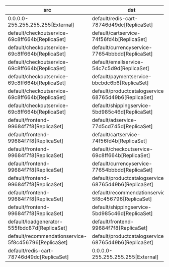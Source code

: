 | src | dst | conn |
|-----|-----|------|
| 0.0.0.0-255.255.255.255[External] | default/redis-cart-78746d49dc[ReplicaSet] | All Connections |
| default/checkoutservice-69c8ff664b[ReplicaSet] | default/cartservice-74f56fd4b[ReplicaSet] | TCP 7070 |
| default/checkoutservice-69c8ff664b[ReplicaSet] | default/currencyservice-77654bbbdd[ReplicaSet] | TCP 7000 |
| default/checkoutservice-69c8ff664b[ReplicaSet] | default/emailservice-54c7c5d9d[ReplicaSet] | TCP 8080 |
| default/checkoutservice-69c8ff664b[ReplicaSet] | default/paymentservice-bbcbdc6b6[ReplicaSet] | TCP 50051 |
| default/checkoutservice-69c8ff664b[ReplicaSet] | default/productcatalogservice-68765d49b6[ReplicaSet] | TCP 3550 |
| default/checkoutservice-69c8ff664b[ReplicaSet] | default/shippingservice-5bd985c46d[ReplicaSet] | TCP 50051 |
| default/frontend-99684f7f8[ReplicaSet] | default/adservice-77d5cd745d[ReplicaSet] | TCP 9555 |
| default/frontend-99684f7f8[ReplicaSet] | default/cartservice-74f56fd4b[ReplicaSet] | TCP 7070 |
| default/frontend-99684f7f8[ReplicaSet] | default/checkoutservice-69c8ff664b[ReplicaSet] | TCP 5050 |
| default/frontend-99684f7f8[ReplicaSet] | default/currencyservice-77654bbbdd[ReplicaSet] | TCP 7000 |
| default/frontend-99684f7f8[ReplicaSet] | default/productcatalogservice-68765d49b6[ReplicaSet] | TCP 3550 |
| default/frontend-99684f7f8[ReplicaSet] | default/recommendationservice-5f8c456796[ReplicaSet] | TCP 8080 |
| default/frontend-99684f7f8[ReplicaSet] | default/shippingservice-5bd985c46d[ReplicaSet] | TCP 50051 |
| default/loadgenerator-555fbdc87d[ReplicaSet] | default/frontend-99684f7f8[ReplicaSet] | TCP 8080 |
| default/recommendationservice-5f8c456796[ReplicaSet] | default/productcatalogservice-68765d49b6[ReplicaSet] | TCP 3550 |
| default/redis-cart-78746d49dc[ReplicaSet] | 0.0.0.0-255.255.255.255[External] | All Connections |
